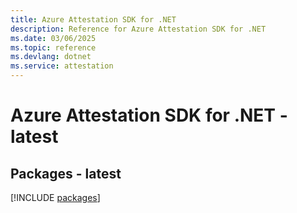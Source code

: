 ```yaml
---
title: Azure Attestation SDK for .NET
description: Reference for Azure Attestation SDK for .NET
ms.date: 03/06/2025
ms.topic: reference
ms.devlang: dotnet
ms.service: attestation
---
```

# Azure Attestation SDK for .NET - latest
## Packages - latest
[!INCLUDE [packages](attestation-index.md)]
